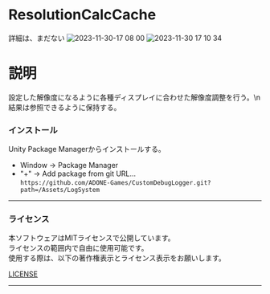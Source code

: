 # ResolutionCalcCache
詳細は、まだない
![2023-11-30-17 08 00](https://github.com/ADONE-Games/ResolutionCalcCache/assets/41104542/883c32cf-1772-4513-8dcf-a61069e3aa35)
![2023-11-30 17 10 34](https://github.com/ADONE-Games/ResolutionCalcCache/assets/41104542/242201ac-bf8d-4cbf-9116-502c0aec5951)


# 説明

設定した解像度になるように各種ディスプレイに合わせた解像度調整を行う。\n結果は参照できるように保持する。

### インストール
Unity Package Managerからインストールする。
- Window -> Package Manager
- "+" -> Add package from git URL...   
```https://github.com/ADONE-Games/CustomDebugLogger.git?path=/Assets/LogSystem```
<hr>



### ライセンス

本ソフトウェアはMITライセンスで公開しています。  
ライセンスの範囲内で自由に使用可能です。  
使用する際は、以下の著作権表示とライセンス表示をお願いします。  

[LICENSE](https://github.com/ADONE-Games/ResolutionCalcCache/blob/main/LICENSE)
<hr>
